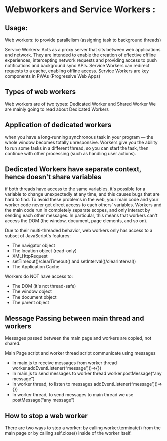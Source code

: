 # Webworkers and Service Workers :

## Usage:

Web workers: to provide parallelism (assigning task to background threads)

Service Workers: Acts as a proxy server that sits between web applications and network. They are intended to enable the creation of effective offline experiences, intercepting network requests and providing access to push notifications and background sync APIs.
Service Workers can redirect requests to a cache, enabling offline access. Service Workers are key components in PWAs (Progressive Web Apps)

## Types of web workers

Web workers are of two types: Dedicated Worker and Shared Worker
We are mainly going to read about Dedicated Workers

## Application of dedicated workers

when you have a long-running synchronous task in your program — the whole window becomes totally unresponsive.
Workers give you the ability to run some tasks in a different thread, so you can start the task, then continue with other processing (such as handling user actions).

## Dedicated Workers have separate context, hence doesn't share variables

if both threads have access to the same variables, it's possible for a variable to change unexpectedly at any time, and this causes bugs that are hard to find.
To avoid these problems in the web, your main code and your worker code never get direct access to each others' variables. Workers and the main code run in completely separate scopes, and only interact by sending each other messages. In particular, this means that workers can't access the DOM (the window, document, page elements, and so on).

Due to their multi-threaded behavior, web workers only has access to a subset of JavaScript's features:

- The navigator object
- The location object (read-only)
- XMLHttpRequest
- setTimeout()/clearTimeout() and setInterval()/clearInterval()
- The Application Cache

Workers do NOT have access to:

- The DOM (it's not thread-safe)
- The window object
- The document object
- The parent object

## Message Passing between main thread and workers

Messages passed between the main page and workers are copied, not shared.

Main Page script and worker thread script communicate using messages

- In main.js to receive messages from worker thread worker.addEventListener(“message”,()=>{})
- In main.js to send messages to worker thread worker.postMessage(“any message”)
- In worker thread, to listen to messages addEventListener(“message”,()=>{})
- In worker thread, to send messages to main thread we use postMessage(“any message”)

## How to stop a web worker

There are two ways to stop a worker: by calling worker.terminate() from the main page or by calling self.close() inside of the worker itself.
